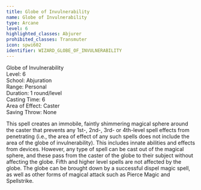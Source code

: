 ```yaml
---
title: Globe of Invulnerability
name: Globe of Invulnerability
type: Arcane
level: 6
highlighted_classes: Abjurer
prohibited_classes: Transmuter
icon: spwi602
identifier: WIZARD_GLOBE_OF_INVULNERABILITY
---
```

Globe of Invulnerability  
Level: 6  
School: Abjuration  
Range: Personal  
Duration: 1 round/level  
Casting Time: 6  
Area of Effect: Caster  
Saving Throw: None  
  
This spell creates an immobile, faintly shimmering magical sphere around the caster that prevents any 1st-, 2nd-, 3rd- or 4th-level spell effects from penetrating (i.e., the area of effect of any such spells does not include the area of the globe of invulnerability). This includes innate abilities and effects from devices. However, any type of spell can be cast out of the magical sphere, and these pass from the caster of the globe to their subject without affecting the globe. Fifth and higher level spells are not affected by the globe. The globe can be brought down by a successful dispel magic spell, as well as other forms of magical attack such as Pierce Magic and Spellstrike.  
